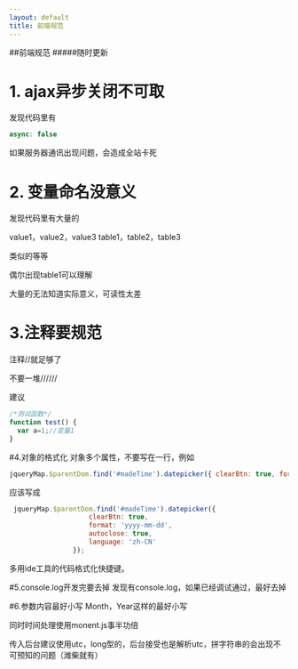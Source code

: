 ```yaml
--- 
layout: default 
title: 前端规范
---
```


##前端规范
#####随时更新

# 1. ajax异步关闭不可取
发现代码里有
```javascript
async: false
```
如果服务器通讯出现问题，会造成全站卡死

# 2. 变量命名没意义
发现代码里有大量的

value1，value2，value3
table1，table2，table3

类似的等等

偶尔出现table1可以理解

大量的无法知道实际意义，可读性太差

# 3.注释要规范
注释//就足够了

不要一堆//////

建议
```javascript
/*测试函数*/
function test() {
  var a=1;//变量1
}
```
#4.对象的格式化
对象多个属性，不要写在一行，例如
```javascript
jqueryMap.$parentDom.find('#madeTime').datepicker({ clearBtn: true, format: 'yyyy-mm-dd', autoclose: true, language: 'zh-CN' });
```

应该写成
```javascript
 jqueryMap.$parentDom.find('#madeTime').datepicker({
                    clearBtn: true,
                    format: 'yyyy-mm-dd',
                    autoclose: true,
                    language: 'zh-CN'
                });
 ```
 
 多用ide工具的代码格式化快捷键。
 
 #5.console.log开发完要去掉
 发现有console.log，如果已经调试通过，最好去掉
 
 #6.参数内容最好小写
 Month，Year这样的最好小写
 
 同时时间处理使用monent.js事半功倍
 
 传入后台建议使用utc，long型的，后台接受也是解析utc，拼字符串的会出现不可预知的问题（潍柴就有）
 
 